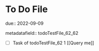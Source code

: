 # To Do File

due:: 2022-09-09

metadatafield:: todoTestFile_62_62

- [ ] Task of todoTestFile_62 1 [[Query me]]
